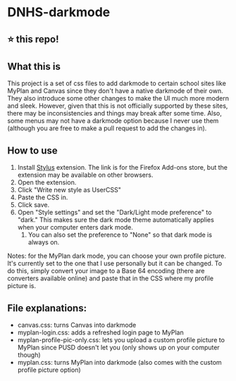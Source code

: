 # DNHS-darkmode

## ⭐ this repo!

## What this is

This project is a set of css files to add darkmode to certain school sites like MyPlan and Canvas since they don't have a native darkmode of their own. They also introduce some other changes to make the UI much more modern and sleek. However, given that this is not officially supported by these sites, there may be inconsistencies and things may break after some time. Also, some menus may not have a darkmode option because I never use them (although you are free to make a pull request to add the changes in).

## How to use

1. Install [Stylus](https://addons.mozilla.org/en-US/firefox/addon/styl-us/) extension. The link is for the Firefox Add-ons store, but the extension may be available on other browsers.
2. Open the extension.
3. Click "Write new style as UserCSS"
4. Paste the CSS in.
5. Click save.
6. Open "Style settings" and set the "Dark/Light mode preference" to "dark." This makes sure the dark mode theme automatically applies when your computer enters dark mode.
   1. You can also set the preference to "None" so that dark mode is always on.

Notes: for the MyPlan dark mode, you can choose your own profile picture. It's currently set to the one that I use personally but it can be changed. To do this, simply convert your image to a Base 64 encoding (there are converters available online) and paste that in the CSS where my profile picture is.

## File explanations:

- canvas.css: turns Canvas into darkmode
- myplan-login.css: adds a refreshed login page to MyPlan
- myplan-profile-pic-only.css: lets you upload a custom profile picture to MyPlan since PUSD doesn't let you (only shows up on your computer though)
- myplan.css: turns MyPlan into darkmode (also comes with the custom profile picture option)
